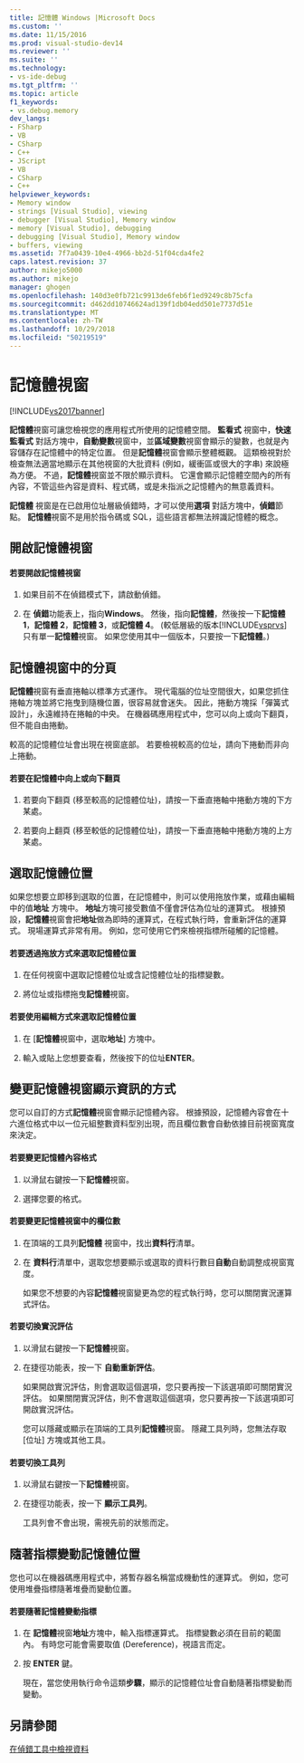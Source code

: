 ```yaml
---
title: 記憶體 Windows |Microsoft Docs
ms.custom: ''
ms.date: 11/15/2016
ms.prod: visual-studio-dev14
ms.reviewer: ''
ms.suite: ''
ms.technology:
- vs-ide-debug
ms.tgt_pltfrm: ''
ms.topic: article
f1_keywords:
- vs.debug.memory
dev_langs:
- FSharp
- VB
- CSharp
- C++
- JScript
- VB
- CSharp
- C++
helpviewer_keywords:
- Memory window
- strings [Visual Studio], viewing
- debugger [Visual Studio], Memory window
- memory [Visual Studio], debugging
- debugging [Visual Studio], Memory window
- buffers, viewing
ms.assetid: 7f7a0439-10e4-4966-bb2d-51f04cda4fe2
caps.latest.revision: 37
author: mikejo5000
ms.author: mikejo
manager: ghogen
ms.openlocfilehash: 140d3e0fb721c9913de6feb6f1ed9249c8b75cfa
ms.sourcegitcommit: d462dd10746624ad139f1db04edd501e7737d51e
ms.translationtype: MT
ms.contentlocale: zh-TW
ms.lasthandoff: 10/29/2018
ms.locfileid: "50219519"
---
```

# <a name="memory-windows"></a>記憶體視窗
[!INCLUDE[vs2017banner](../includes/vs2017banner.md)]

**記憶體**視窗可讓您檢視您的應用程式所使用的記憶體空間。 **監看式** 視窗中，**快速監看式** 對話方塊中，**自動變數**視窗中，並**區域變數**視窗會顯示的變數，也就是內容儲存在記憶體中的特定位置。 但是**記憶體**視窗會顯示整體概觀。 這類檢視對於檢查無法適當地顯示在其他視窗的大批資料 (例如，緩衝區或很大的字串) 來說極為方便。 不過，**記憶體**視窗並不限於顯示資料。 它還會顯示記憶體空間內的所有內容，不管這些內容是資料、程式碼，或是未指派之記憶體內的無意義資料。  
  
 **記憶體** 視窗是在已啟用位址層級偵錯時，才可以使用**選項** 對話方塊中，**偵錯**節點。 **記憶體**視窗不是用於指令碼或 SQL，這些語言都無法辨識記憶體的概念。  
  
## <a name="opening-a-memory-window"></a>開啟記憶體視窗  
  
#### <a name="to-open-a-memory-window"></a>若要開啟記憶體視窗  
  
1.  如果目前不在偵錯模式下，請啟動偵錯。  
  
2.  在 **偵錯**功能表上，指向**Windows**。 然後，指向**記憶體**，然後按一下**記憶體 1**，**記憶體 2**，**記憶體 3**，或**記憶體 4**。 (較低層級的版本[!INCLUDE[vsprvs](../includes/vsprvs-md.md)]只有單一**記憶體**視窗。 如果您使用其中一個版本，只要按一下**記憶體**。)  
  
## <a name="paging-in-the-memory-window"></a>記憶體視窗中的分頁  
 **記憶體**視窗有垂直捲軸以標準方式運作。 現代電腦的位址空間很大，如果您抓住捲軸方塊並將它拖曳到隨機位置，很容易就會迷失。 因此，捲動方塊採「彈簧式設計」，永遠維持在捲軸的中央。 在機器碼應用程式中，您可以向上或向下翻頁，但不能自由捲動。  
  
 較高的記憶體位址會出現在視窗底部。 若要檢視較高的位址，請向下捲動而非向上捲動。  
  
#### <a name="to-page-up-or-down-in-memory"></a>若要在記憶體中向上或向下翻頁  
  
1.  若要向下翻頁 (移至較高的記憶體位址)，請按一下垂直捲軸中捲動方塊的下方某處。  
  
2.  若要向上翻頁 (移至較低的記憶體位址)，請按一下垂直捲軸中捲動方塊的上方某處。  
  
## <a name="selecting-a-memory-location"></a>選取記憶體位置  
 如果您想要立即移到選取的位置，在記憶體中，則可以使用拖放作業，或藉由編輯中的值**地址** 方塊中。 **地址**方塊可接受數值不僅會評估為位址的運算式。 根據預設，**記憶體**視窗會把**地址**做為即時的運算式，在程式執行時，會重新評估的運算式。 現場運算式非常有用。 例如，您可使用它們來檢視指標所碰觸的記憶體。  
  
#### <a name="to-select-a-memory-location-by-dragging-and-dropping"></a>若要透過拖放方式來選取記憶體位置  
  
1.  在任何視窗中選取記憶體位址或含記憶體位址的指標變數。  
  
2.  將位址或指標拖曳**記憶體**視窗。  
  
#### <a name="to-select-a-memory-location-by-editing"></a>若要使用編輯方式來選取記憶體位置  
  
1.  在 [**記憶體**視窗中，選取**地址**] 方塊中。  
  
2.  輸入或貼上您想要查看，然後按下的位址**ENTER**。  
  
## <a name="changing-the-way-the-memory-window-displays-information"></a>變更記憶體視窗顯示資訊的方式  
 您可以自訂的方式**記憶體**視窗會顯示記憶體內容。 根據預設，記憶體內容會在十六進位格式中以一位元組整數資料型別出現，而且欄位數會自動依據目前視窗寬度來決定。  
  
#### <a name="to-change-the-format-of-the-memory-contents"></a>若要變更記憶體內容格式  
  
1.  以滑鼠右鍵按一下**記憶體**視窗。  
  
2.  選擇您要的格式。  
  
#### <a name="to-change-the-number-of-columns-in-the-memory-window"></a>若要變更記憶體視窗中的欄位數  
  
1. 在頂端的工具列**記憶體** 視窗中，找出**資料行**清單。  
  
2. 在 **資料行**清單中，選取您想要顯示或選取的資料行數目**自動**自動調整成視窗寬度。  
  
   如果您不想要的內容**記憶體**視窗變更為您的程式執行時，您可以關閉實況運算式評估。  
  
#### <a name="to-toggle-live-evaluation"></a>若要切換實況評估  
  
1. 以滑鼠右鍵按一下**記憶體**視窗。  
  
2. 在捷徑功能表，按一下 **自動重新評估**。  
  
    如果開啟實況評估，則會選取這個選項，您只要再按一下該選項即可關閉實況評估。 如果關閉實況評估，則不會選取這個選項，您只要再按一下該選項即可開啟實況評估。  
  
   您可以隱藏或顯示在頂端的工具列**記憶體**視窗。 隱藏工具列時，您無法存取 [位址] 方塊或其他工具。  
  
#### <a name="to-toggle-the-toolbar"></a>若要切換工具列  
  
1.  以滑鼠右鍵按一下**記憶體**視窗。  
  
2.  在捷徑功能表，按一下 **顯示工具列**。  
  
     工具列會不會出現，需視先前的狀態而定。  
  
## <a name="following-a-pointer-through-memory"></a>隨著指標變動記憶體位置  
 您也可以在機器碼應用程式中，將暫存器名稱當成機動性的運算式。 例如，您可使用堆疊指標隨著堆疊而變動位置。  
  
#### <a name="to-follow-a-pointer-through-memory"></a>若要隨著記憶體變動指標  
  
1.  在 **記憶體**視窗**地址**方塊中，輸入指標運算式。 指標變數必須在目前的範圍內。 有時您可能會需要取值 (Dereference)，視語言而定。  
  
2.  按 **ENTER** 鍵。  
  
     現在，當您使用執行命令這類**步驟**，顯示的記憶體位址會自動隨著指標變動而變動。  
  
## <a name="see-also"></a>另請參閱  
 [在偵錯工具中檢視資料](../debugger/viewing-data-in-the-debugger.md)






